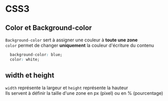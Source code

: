 # CSS3

## Color et Background-color

`Background-color` sert à assigner une couleur à **toute une zone**  
`color` permet de changer **uniquement** la couleur d'écriture du contenu

```css
  background-color: blue;
  color: white;
```

## width et height

`width` représente la largeur et `height` représente la hauteur  
Ils servent à définir la taille d'une zone en px (pixel) ou en % (pourcentage)
